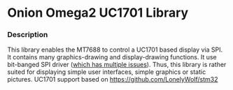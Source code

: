 # Onion Omega2 UC1701 Library

### Description
This library enables the MT7688 to control a UC1701 based display via SPI. It contains many graphics-drawing and display-drawing functions. It use bit-banged SPI driver ([which has multiple issues](https://github.com/OnionIoT/spi-gpio-driver/issues)). Thus, this library is rather suited for displaying simple user interfaces, simple graphics or static pictures. UC1701 support based on https://github.com/LonelyWolf/stm32
